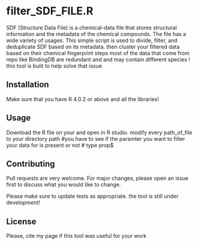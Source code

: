 # filter_SDF_FILE.R

SDF (Structure Data File) is a chemical-data file that stores structural information and the metadata of the chemical compounds. The file has a wide variety of usages. This simple script is used to divide, filter, and deduplicate SDF based on its metadata. then cluster your filtered data based on their chemical fingerprint 
steps
most of the data that come from repo like BindingDB are redundant and and may contain different species !
this tool is bulit to help solve that issue
## Installation

Make sure that you have R 4.0.2 or above and all the libraries!


## Usage
Download the R file on your and open in R studio.
modify every path_of_file to your directory path 
#you have to see if the paramter you want to filter your data for is present or not # type prop$

## Contributing
Pull requests are very welcome. For major changes, please open an issue first to discuss what you would like to change.

Please make sure to update tests as appropriate.
the tool is still under development!
## License
Please, cite my page if this tool was useful for your work

